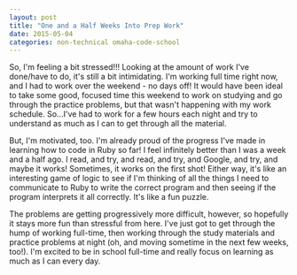 ```yaml
---
layout: post
title: "One and a Half Weeks Into Prep Work"
date: 2015-05-04
categories: non-technical omaha-code-school
---
```


So, I'm feeling a bit stressed!!!  Looking at the amount of work I've done/have to do, it's still a bit intimidating.  I'm working full time right now, and I had to work over the weekend - no days off!  It would have been ideal to take some good, focused time this weekend to work on studying and go through the practice problems, but that wasn't happening with my work schedule.  So...I've had to work for a few hours each night and try to understand as much as I can to get through all the material.

But, I'm motivated, too.  I'm already proud of the progress I've made in learning how to code in Ruby so far! I feel infinitely better than I was a week and a half ago.  I read, and try, and read, and try, and Google, and try, and maybe it works!  Sometimes, it works on the first shot!  Either way, it's like an interesting game of logic to see if I'm thinking of all the things I need to communicate to Ruby to write the correct program and then seeing if the program interprets it all correctly.  It's like a fun puzzle.

The problems are getting progressively more difficult, however, so hopefully it stays more fun than stressful from here.  I've just got to get through the hump of working full-time, then working through the study materials and practice problems at night (oh, and moving sometime in the next few weeks, too!).  I'm excited to be in school full-time and really focus on learning as much as I can every day.
